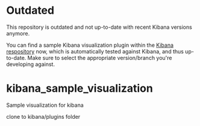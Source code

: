 # Outdated

This repository is outdated and not up-to-date with recent Kibana versions anymore.

You can find a sample Kibana visualization plugin within the
[Kibana respository](https://github.com/elastic/kibana/tree/master/test/plugin_functional/plugins/kbn_tp_custom_visualizations)
now, which is automatically tested against Kibana, and thus up-to-date. Make sure to select
the appropriate version/branch you're developing against.

# kibana_sample_visualization

Sample visualization for kibana

clone to kibana/plugins folder